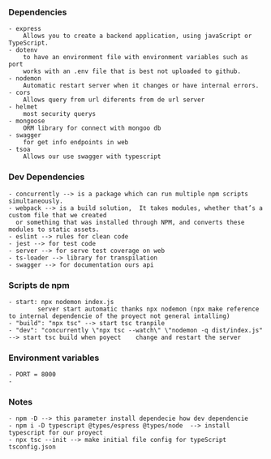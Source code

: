 
### Dependencies

    - express 
        Allows you to create a backend application, using javaScript or TypeScript.
    - dotenv
        to have an environment file with environment variables such as port
        works with an .env file that is best not uploaded to github.
    - nodemon
        Automatic restart server when it changes or have internal errors.
    - cors
        Allows query from url diferents from de url server
    - helmet
        most security querys
    - mongoose
        ORM library for connect with mongoo db  
    - swagger 
        for get info endpoints in web  
    - tsoa 
        Allows our use swagger with typescript

### Dev Dependencies

    - concurrently --> is a package which can run multiple npm scripts simultaneously.
    - webpack --> is a build solution,  It takes modules, whether that’s a custom file that we created 
      or something that was installed through NPM, and converts these modules to static assets.
    - eslint --> rules for clean code
    - jest --> for test code
    - server --> for serve test coverage on web
    - ts-loader --> library for transpilation
    - swagger --> for documentation ours api

### Scripts de npm

    - start: npx nodemon index.js
            server start automatic thanks npx nodemon (npx make reference to internal dependencie of the proyect not general intalling)
    - "build": "npx tsc" --> start tsc tranpile
    - "dev": "concurrently \"npx tsc --watch\" \"nodemon -q dist/index.js" --> start tsc build when poyect    change and restart the server

### Environment variables

    - PORT = 8000
    -

### Notes
    - npm -D --> this parameter install dependecie how dev dependencie
    - npm i -D typescript @types/espress @types/node  --> install typescript for our proyect
    - npx tsc --init --> make initial file config for typeScript tsconfig.json
